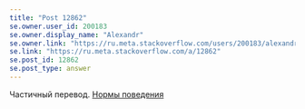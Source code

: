```yaml
---
title: "Post 12862"
se.owner.user_id: 200183
se.owner.display_name: "Alexandr"
se.owner.link: "https://ru.meta.stackoverflow.com/users/200183/alexandr"
se.link: "https://ru.meta.stackoverflow.com/a/12862"
se.post_id: 12862
se.post_type: answer
---
```

<p>Частичный перевод.
<a href="https://ru.stackoverflow.com/conduct">Нормы поведения</a></p>

